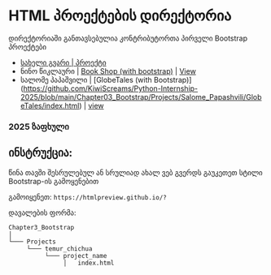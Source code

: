 # HTML პროექტების დირექტორია

დირექტორიაში განთავსებულია კონტრიბუტორთა პირველი Bootstrap პროექტები

- [სახელი გვარი | პროექტი](/მისამართი)
- ნინო წიკლაური | [Book Shop (with bootstrap)](/Chapter03_Bootstrap/Projects/Nino_Tsiklauri/Book_Shop/index.html) | [View](https://htmlpreview.github.io/?https://github.com/Tsiklaurii/Python-Internship-2025/blob/main/Chapter03_Bootstrap/Projects/Nino_Tsiklauri/Book_Shop/index.html)
- სალომე პაპაშვილი | [GlobeTales (with Bootstrap)] (https://github.com/KiwiScreams/Python-Internship-2025/blob/main/Chapter03_Bootstrap/Projects/Salome_Papashvili/GlobeTales/index.html) | [view](https://htmlpreview.github.io/?https://github.com/KiwiScreams/Python-Internship-2025/blob/main/Chapter03_Bootstrap/Projects/Salome_Papashvili/GlobeTales/index.html)

### 2025 ზაფხული

## ინსტრუქცია:

წინა თავში შესრულებულ ან სრულიად ახალ ვებ გვერდს გაუკეთეთ სტილი Bootstrap-ის გამოყენებით

გამოიყენეთ: `https://htmlpreview.github.io/?`

დავალების ფორმა:


```
Chapter3_Bootstrap
│   
└─── Projects
     └─── temur_chichua
          └─── project_name
               │   index.html
```
